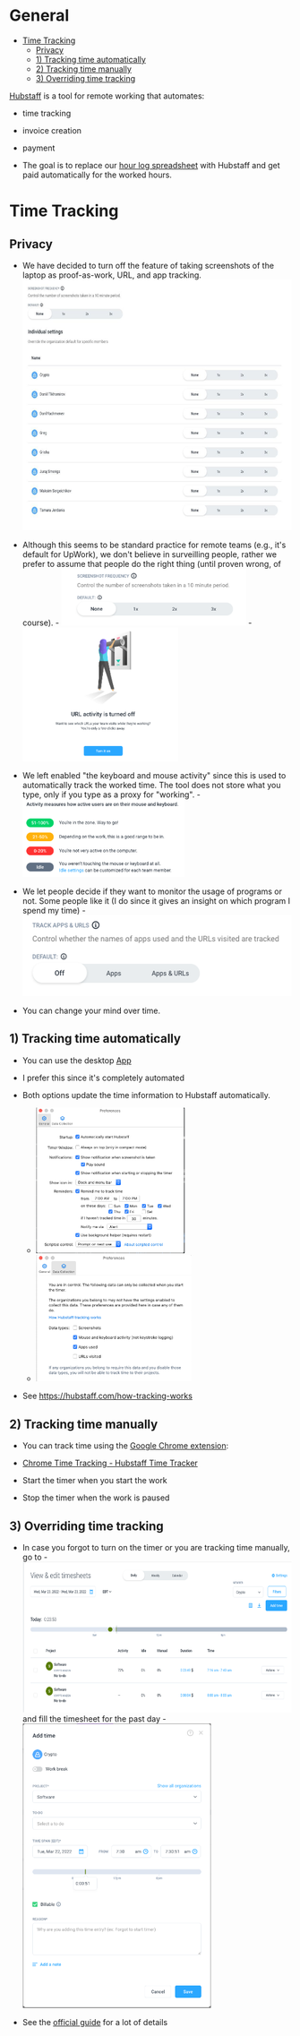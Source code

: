 # General

<!-- toc -->

- [Time Tracking](#time-tracking)
  * [Privacy](#privacy)
  * [1) Tracking time automatically](#1-tracking-time-automatically)
  * [2) Tracking time manually](#2-tracking-time-manually)
  * [3) Overriding time tracking](#3-overriding-time-tracking)

<!-- tocstop -->

[<span class="underline">Hubstaff</span>](https://hubstaff.com/) is a tool for
remote working that automates:

- time tracking
- invoice creation
- payment

- The goal is to replace our
  [<span class="underline">hour log spreadsheet</span>](https://docs.google.com/spreadsheets/d/1oNd6ORhc94oUzg5nhNC7fQelN_PmfAv110F7lUiZsxo/edit#gid=0)
  with Hubstaff and get paid automatically for the worked hours.

# Time Tracking

## Privacy

- We have decided to turn off the feature of taking screenshots of the laptop as
  proof-as-work, URL, and app tracking.
  <img src="Tools_Hubstaff_figs/image3.jpg" style="width:6.26772in;height:4.66667in" />

- Although this seems to be standard practice for remote teams (e.g., it's
  default for UpWork), we don't believe in surveilling people, rather we prefer
  to assume that people do the right thing (until proven wrong, of course). -
  <img src="Tools_Hubstaff_figs/image4.png" style="width:3.44034in;height:1.06338in" /> -
  <img src="Tools_Hubstaff_figs/image7.png" style="width:2.89844in;height:2.48438in" />

- We left enabled "the keyboard and mouse activity" since this is used to
  automatically track the worked time. The tool does not store what you type,
  only if you type as a proxy for "working". -
  <img src="Tools_Hubstaff_figs/image6.png" style="width:3.01563in;height:1.45221in" />

- We let people decide if they want to monitor the usage of programs or not.
  Some people like it (I do since it gives an insight on which program I spend
  my time) -
  <img src="Tools_Hubstaff_figs/image1.png" style="width:5.15625in;height:1.51042in" />

- You can change your mind over time.

## 1) Tracking time automatically

- You can use the desktop [<span
  class="underline">App</span>](https://app.hubstaff.com/download)

- I prefer this since it's completely automated

- Both options update the time information to Hubstaff automatically.

  - <img src="Tools_Hubstaff_figs/image2.png" style="width:2.76563in;height:2.71063in" />
  - <img src="Tools_Hubstaff_figs/image8.png" style="width:2.89272in;height:2.35938in" />

- See [<span
  class="underline">https://hubstaff.com/how-tracking-works</span>](https://hubstaff.com/how-tracking-works)

## 2) Tracking time manually

- You can track time using the
  [<span class="underline">Google Chrome extension</span>](https://chrome.google.com/webstore/detail/hubstaff-time-tracker/mipeohjjimeknlkekbemdjbjniogbgel):

- [<span class="underline">Chrome Time Tracking - Hubstaff Time Tracker</span>](https://www.youtube.com/watch?v=1dXfD3EJb2M)
- Start the timer when you start the work
- Stop the timer when the work is paused

## 3) Overriding time tracking

- In case you forgot to turn on the timer or you are tracking time manually, go
  to -
  <img src="Tools_Hubstaff_figs/image5.png" style="width:6.26772in;height:2.80556in" />
  and fill the timesheet for the past day -
  <img src="Tools_Hubstaff_figs/image9.png" style="width:3.5049in;height:5.28646in" />

- See the
  [<span class="underline">official guide</span>](https://support.hubstaff.com/how-to-add-delete-and-edit-manual-time-entries/#:~:text=First%2C%20navigate%20to%20the%20Timesheets,of%20the%20manual%20time%20entry.)
  for a lot of details
